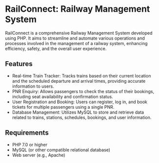 # RailConnect: Railway Management System

RailConnect is a comprehensive Railway Management System developed using PHP. It aims to streamline and automate various operations and processes involved in the management of a railway system, enhancing efficiency, safety, and the overall user experience.

## Features

- Real-time Train Tracker: Tracks trains based on their current location and the scheduled departure and arrival times, providing accurate information to users.
- PNR Enquiry: Allows passengers to check the status of their bookings, including seat availability and confirmation status.
- User Registration and Booking: Users can register, log in, and book tickets for multiple passengers using a single PNR.
- Database Management: Utilizes MySQL to store and retrieve data related to trains, stations, schedules, bookings, and user information.

## Requirements

- PHP 7.0 or higher
- MySQL (or other compatible relational database)
- Web server (e.g., Apache)



